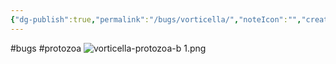 ```yaml
---
{"dg-publish":true,"permalink":"/bugs/vorticella/","noteIcon":"","created":"2025-05-20T10:31:25.559-05:00"}
---
```


#bugs
#protozoa
![vorticella-protozoa-b 1.png](/img/user/Secondary/Images/vorticella-protozoa-b%201.png)